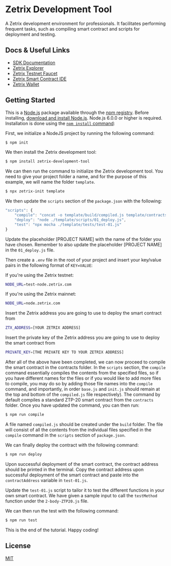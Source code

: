 # Zetrix Development Tool
A Zetrix development environment for professionals. It facilitates performing frequent tasks, such as compiling smart contract and scripts for deployment and testing.

## Docs & Useful Links

  * [SDK Documentation](https://docs.zetrix.com/en/sdk/node.js)
  * [Zetrix Explorer](https://explorer.zetrix.com)
  * [Zetrix Testnet Faucet](https://faucet.zetrix.com)
  * [Zetrix Smart Contract IDE](https://ide.zetrix.com/)
  * [Zetrix Wallet](https://www.zetrix.com/zetrix-wallet/)


## Getting Started

This is a [Node.js](https://nodejs.org/en/) package available through the
[npm registry](https://www.npmjs.com/). Before installing, [download and install Node.js](https://nodejs.org/en/download/).
Node.js 6.0.0 or higher is required. Installation is done using the
[`npm install` command](https://docs.npmjs.com/getting-started/installing-npm-packages-locally):

First, we initialize a NodeJS project by running the following command:
```bash
$ npm init
```

We then install the Zetrix development tool:
```bash
$ npm install zetrix-development-tool
```

We can then run the command to initialize the Zetrix development tool. You need to give your project folder a name, and for the purpose of this example, we will name the folder `template`.
```bash
$ npx zetrix-init template
```

We then update the `scripts` section of the `package.json` with the following:
```js
"scripts": {
    "compile": "concat -o template/build/compiled.js template/contracts/1-base-starting.js template/contracts/2-body-ZTP20.js template/contracts/3-base-ending.js",
    "deploy": "node ./template/scripts/01_deploy.js",
    "test": "npx mocha ./template/tests/test-01.js"
}
```

Update the placeholder [PROJECT NAME] with the name of the folder you have chosen. Remember to also update the placeholder [PROJECT NAME] in the `01_deploy.js` file.

Then create a `.env` file in the root of your project and insert your key/value pairs in the following format of `KEY=VALUE`:

If you're using the Zetrix testnet:
```sh
NODE_URL=test-node.zetrix.com
```

If you're using the Zetrix mainnet:
```sh
NODE_URL=node.zetrix.com
```

Insert the Zetrix address you are going to use to deploy the smart contract from
```sh
ZTX_ADDRESS=[YOUR ZETRIX ADDRESS]
```

Insert the private key of the Zetrix address you are going to use to deploy the smart contract from
```sh
PRIVATE_KEY=[THE PRIVATE KEY TO YOUR ZETRIX ADDRESS]
```

After all of the above have been completed, we can now proceed to compile the smart contract in the contracts folder. In the `scripts` section, the `compile` command essentially compiles the contents from the specified files, so if you have different names for the files or if you would like to add more files to compile, you may do so by adding those file names into the `compile` command, and importantly, in order `base.js` and `init.js` should remain at the top and bottom of the `compiled.js` file respectively). The command by default compiles a standard ZTP-20 smart contract from the `contracts` folder. Once you have updated the command, you can then run:
```sh
$ npm run compile
```

A file named `compiled.js` should be created under the `build` folder. The file will consist of all the contents from the individual files specified in the `compile` command in the `scripts` section of `package.json`.

We can finally deploy the contract with the following command:
```sh
$ npm run deploy
```

Upon successful deployment of the smart contract, the contract address should be printed in the terminal. Copy the contract address upon successful deployment of the smart contract and paste into the `contractAddress` variable in `test-01.js`.

Update the `test-01.js` script to tailor it to test the different functions in your own smart contract. We have given a sample input to call the `testMethod` function under the `2-body-ZTP20.js` file.

We can then run the test with the following command:
```sh
$ npm run test
```

This is the end of the tutorial. Happy coding!

## License

  [MIT](LICENSE)
